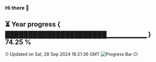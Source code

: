 ### Hi there 👋
⏳ Year progress { ██████████████████████▁▁▁▁▁▁▁▁ } 74.25 %
---
⏰ Updated on Sat, 28 Sep 2024 18:21:36 GMT
![Progress Bar CI](https://github.com/liununu/liununu/workflows/Progress%20Bar%20CI/badge.svg)
